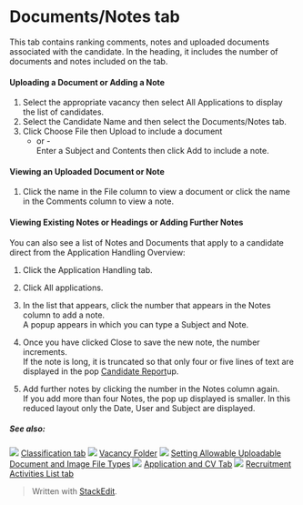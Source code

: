 # Documents/Notes tab

This tab contains ranking comments, notes and uploaded documents associated with the candidate. In the heading, it includes the number of documents and notes included on the tab.

#### Uploading a Document or Adding a Note

1.  Select the appropriate vacancy then select  All Applications  to display the list of candidates.
2.  Select the  Candidate Name  and then select the  Documents/Notes  tab.
3.  Click  Choose File  then  Upload  to include a document  
    - or -  
    Enter a  Subject  and  Contents  then click  Add  to include a note.  
    

#### Viewing an Uploaded Document or Note

1.  Click the name in the  File  column to view a document or click the name in the  Comments  column to view a note.

#### Viewing Existing Notes or Headings or Adding Further Notes

You can also see a list of Notes and Documents that apply to a candidate direct from the  Application Handling Overview:

1.  Click the  Application Handling  tab.
2.  Click  All applications.
3.  In the list that appears, click the number that appears in the  Notes  column to add a note.  
    A popup appears in which you can type a  Subject  and  Note.  
    
4.  Once you have clicked Close to save the new note, the number increments.  
    If the note is long, it is truncated so that only four or five lines of text are displayed in the pop  [Candidate Report](candidate_report.htm)up.
5.  Add further notes by clicking the number in the  Notes  column again.  
    If you add more than four  Notes, the pop up displayed is smaller. In this reduced layout only the  Date,  User  and  Subject  are displayed.

##### See also:

![](../Resources/Images/icon-document-link.png) [Classification tab](classification_tab.htm)
![](../Resources/Images/icon-document-link.png) [Vacancy Folder](vacancy_folder.htm)
![](../Resources/Images/icon-document-link.png) [Setting Allowable Uploadable Document and Image File Types](setting_allowable_uploadable_document_and_image_file_types.htm)
![](../Resources/Images/icon-document-link.png) [Application and CV Tab](application_and_cv_tab.htm)
![](../Resources/Images/icon-document-link.png) [Recruitment Activities List tab](recruitment_activities_list_tab.htm)



> Written with [StackEdit](https://stackedit.io/).
<!--stackedit_data:
eyJoaXN0b3J5IjpbLTMxODk0MjAwOV19
-->